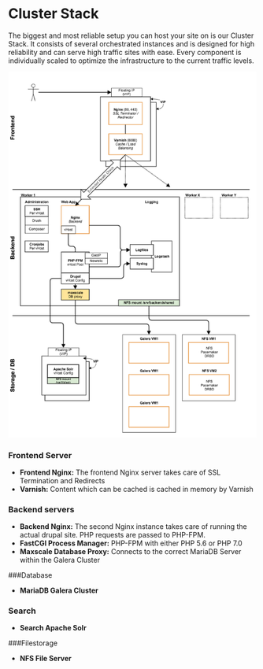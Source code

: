 # Cluster Stack

The biggest and most reliable setup you can host your site on is our Cluster Stack. It consists of several orchestrated instances and is designed for high reliability and can serve high traffic sites with ease. Every component is individually scaled to optimize the infrastructure to the current traffic levels.

![Schematic overview Cluster stack](cluster.png)

### Frontend Server

* **Frontend Nginx:** The frontend Nginx server takes care of SSL Termination and Redirects
* **Varnish:** Content which can be cached is cached in memory by Varnish

### Backend servers

* **Backend Nginx:**
The second Nginx instance takes care of running the actual drupal site. PHP requests are passed to PHP-FPM.
* **FastCGI Process Manager:** PHP-FPM with either PHP 5.6 or PHP 7.0
* **Maxscale Database Proxy:** Connects to the correct MariaDB Server within the Galera Cluster


###Database

* **MariaDB Galera Cluster**

### Search

* **Search Apache Solr**

###Filestorage

* **NFS File Server**
